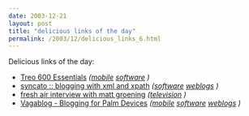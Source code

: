 ```yaml
---
date: 2003-12-21
layout: post
title: "delicious links of the day"
permalink: /2003/12/delicious_links_6.html
---
```


Delicious links of the day:  

*   [Treo 600 Essentials](http://treo600essentials.com/) _([mobile](http://del.icio.us/msippey/mobile) [software](http://del.icio.us/msippey/software) )_
*   [syncato :: blogging with xml and xpath](http://www.syncato.org/WK/blog/Syncato.page) _([software](http://del.icio.us/msippey/software) [weblogs](http://del.icio.us/msippey/weblogs) )_
*   [fresh air interview with matt groening](http://freshair.npr.org/day_fa.jhtml?display=day&todayDate=12/18/2003) _([television](http://del.icio.us/msippey/television) )_
*   [Vagablog - Blogging for Palm Devices](http://www.bitsplitter.net/vagablog/) _([mobile](http://del.icio.us/msippey/mobile) [software](http://del.icio.us/msippey/software) [weblogs](http://del.icio.us/msippey/weblogs) )_